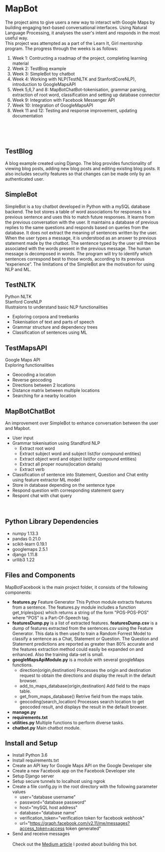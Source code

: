 # MapBot
The project aims to give users a new way to interact with Google Maps by building engaging text-based conversational interfaces. Using Natural Language Processing, it analyses the user's intent and responds in the most useful way.
<br/>
This project was attempted as a part of the Learn It, Girl mentorship program. The progress through the weeks is as follows:
1. Week 1: Contructing a roadmap of the project, completing learning material
2. Week 2: TestBlog example
3. Week 3: SimpleBot toy chatbot
4. Week 4: Working with NLP(TestNLTK and StanfordCoreNLP), introduction to GoogleMapsAPI
5. Week 5,6,7 and 8: MapBotChatBot-tokenisation, grammar parsing, extraction of root word, classification and setting up database connector
6. Week 9: Integration with Facebook Messenger API
7. Week 10: Integration of GoogleMapsAPI
8. Week 11 and 12: Testing and response improvement, updating documentation
  <br/>
  <br/>
  <br/>

## TestBlog 
A blog example created using Django.
The blog provides functionality of viewing blog posts, adding new blog posts and editing existing blog posts. It also includes security features so that changes can be made only by an authenticated user.

## SimpleBot
SimpleBot is a toy chatbot developed in Python with a mySQL database backend. The bot stores a table of word associations for responses to a previous sentence and uses this to match future responses.
It learns from the previous conversation with the user. It maintains a database of previous replies to the same questions and responds based on queries from the database. 
It does not extract the meaning of sentences written by the user. When the user types a message, it is understood as an answer to previous statement made by the chatbot. The sentence typed by the user will then be associated with the words present in the previous message. The human message is decomposed in words. The program will try to identify which sentences correspond best to those words, according to its previous “experience”.
The limitations of the SimpleBot are the motivation for using NLP and ML.

## TestNLTK
Python NLTK  
Stanford CoreNLP  
Illustraions to understand basic NLP functionalities  
* Exploring corpora and treebanks
* Tokenisation of text and parts of speech
* Grammar structure and dependency trees
* Classification of sentences using ML

## TestMapsAPI 
Google Maps API  
Exploring functionalities
* Geocoding a location
* Reverse geocoding
* Directions between 2 locations
* Distance matrix between multiple locations
* Searching for a nearby location

## MapBotChatBot
An improvement over SimpleBot to enhance conversation between the user and Mapbot.  
* User input
* Grammar tokenisation using Standford NLP
  * Extract root word
  * Extract subject word and subject list(for compound entities)
  * Extract object word and object list(for compound entities)
  * Extract all proper nouns(location details)
  * Extract verb
* Classification of sentence into Statement, Question and Chat entity using feature extractor ML model
* Store in database depending on the sentence type
* Respond question with corresponding statement query
* Respont chat with chat query
  <br/>
  <br/>
  <br/>

## Python Library Dependencies
* numpy 1.13.3
* pandas 0.21.0
* scikit-learn 0.19.1
* googlemaps 2.5.1
* django 1.11.8
* urllib3 1.22

## Files and Components
MapBotFacebook is the main project folder, it consists of the following components:
* **features.py** Feature Generator
  This Python module extracts features from a sentence.
  The features.py module includes a function
     get_triples(pos)
  which returns a string of the form "POS-POS-POS" where "POS" is a Part-Of-Speech tag.
* **featuresDump.py** is a list of extracted features. **featuresDump.csv** is a dump of features extracted from the sentences.csv using the Feature Generator. This data is then used to train a Random Forrest Model to classify a sentence as a Chat, Statement or Question. The Question and Statement predictions are reported as greater than 80% accurate and the features extraction method could easily be expanded on and enhanced. Also the training data-set is small. 
* **googleMapsApiModule.py** is a module with several googleMaps functions. 
  * direction(origin,destination) Processes the origin and destination request to obtain the directions and display the result in the default browser.
  * add_to_maps_database(origin,destination) Add field to the maps table.
  * get_from_maps_database() Retrive field from the maps table.
  * geocoding(search_location) Processes search location to get geocoded result, and displays the result in the default browser.
* **manage.py** 
* **requirements.txt**
* **utilities.py** Multiple functions to perform diverse tasks.
* **chatbot.py** Main chatbot module.

## Install and Setup

* Install Python 3.6
* Install requirements.txt
* Create an API key for Google Maps API on the Google Developer site
* Create a new Facebook app on the Facebook Developer site
* Setup Django server
* Setup secure tunnels to localhost using ngrok
* Create a file config.py in the root directory with the following parameter values
  * user="database username"
  * password="database password"
  * host="mySQL host address"
  * database="database name"
  * verification_token="verification token for facebook webhook"
  * url="https://graph.facebook.com/v2.11/me/messages?access_token=access token generated"
* Send and receive messages
  <br/>
  <br/>
  Check out the [Medium article](https://chatbotslife.com/how-i-developed-my-own-learning-chatbot-in-python-from-scratch-and-deployed-it-on-facebook-88bc828be0a8) I posted about building this bot. 
